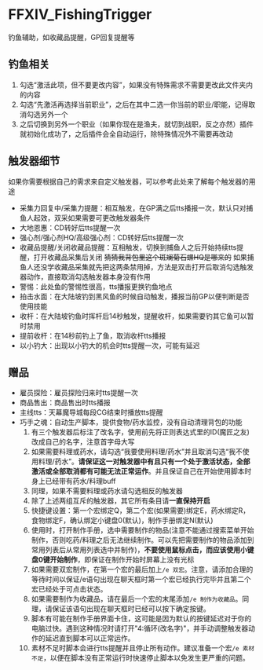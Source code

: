 # FFXIV_FishingTrigger

钓鱼辅助，如收藏品提醒，GP回复提醒等

## 钓鱼相关

1. 勾选“激活此项，但不要更改内容”，如果没有特殊需求不需要更改此文件夹内的内容
2. 勾选“先激活再选择当前职业”，之后在其中二选一你当前的职业/职能，记得取消勾选另外一个
3. 之后切换到另外一个职业（如果你现在是渔夫，就切到战职，反之亦然）插件就初始化成功了，之后插件会全自动运行，除特殊情况外不需要再改动

## 触发器细节

如果你需要根据自己的需求来自定义触发器，可以参考此处来了解每个触发器的用途

- 采集力回复中/采集力提醒：相互触发，在GP满之后tts播报一次，默认只对捕鱼人起效，双采如果需要可更改触发器条件
- 大地恩惠：CD转好后tts提醒一次
- 强心剂/强心剂HQ/高级强心剂：CD转好后tts提醒一次
- 收藏品提醒/关闭收藏品提醒：互相触发，切换到捕鱼人之后开始持续tts提醒，打开收藏品采集后关闭 ~~猜猜我背包里这个斑斓菊石螺HQ是哪来的~~ 如果捕鱼人还没学收藏品采集就先把这两条禁用掉，方法是双击打开后取消勾选触发器动作，直接取消勾选触发器本身没有作用
- 警惕：此处鱼的警惕性很高，tts播报更换钓鱼地点
- 拍击水面：在大陆坡钓到黑风鱼的时候自动触发，播报当前GP以便判断是否使用技能
- 收杆：在大陆坡钓鱼时挥杆后14秒触发，提醒收杆，如果需要钓其它鱼可以暂时禁用
- 提前收杆：在14秒前钓上了鱼，取消收杆tts播报
- 以小钓大：出现以小钓大的机会时tts提醒一次，可能有延迟

## 赠品

- 雇员探险：雇员探险归来时tts提醒一次
- 商品售出：商品售出时tts播报
- 主线tts：天幕魔导城每段CG结束时播放tts提醒
- 巧手之魂：自动生产脚本，提供食物/药水监控，没有自动清理背包的功能
   1. 有三个触发器后标注了改名字，使用前先将正则表达式里的ID(魔匠之友)改成自己的名字，注意首字母大写
   2. 如果需要料理或药水，请勾选“我要使用料理/药水”并且取消勾选“我不使用料理/药水”。**请保证这一对触发器中有且只有一个处于激活状态，全部激活或全部取消都有可能无法正常运作**。并且保证自己在开始使用脚本时身上已经带有药水/料理buff
   3. 同理，如果不需要料理或药水请勾选相反的触发器
   4. 除了上述两组互斥的触发器，其它所有条目请**一直保持开启**
   5. 快捷键设置：第一个宏绑定Q，第二个宏(如果需要)绑定E，药水绑定R，食物绑定F，确认绑定小键盘0(默认)，制作手册绑定N(默认)
   6. 使用时，打开制作手册，选中需要制作的物品(注意不能通过搜索菜单开始制作，否则吃药/料理之后无法继续制作。可以先把需要制作的物品添加到常用列表后从常用列表选中并制作)，**不要使用鼠标点击，而应该使用小键盘0键开始制作**，即保证在制作开始时屏幕上没有光标
   7. 如果需要双宏制作，在第一个宏的最后加上` /e 双宏 `。注意，请添加合理的等待时间以保证/e语句出现在聊天框时第一个宏已经执行完毕并且第二个宏已经处于可点击状态。
   8. 如果需要制作为收藏品，请在最后一个宏的末尾添加`/e 制作为收藏品`。同理，请保证该语句出现在聊天框时已经可以按下确定按键。
   9. 脚本有可能在制作手册界面卡住，这可能是因为默认的按键延迟对于你的电脑过快。遇到这种情况时请打开"4:循环(改名字)"，并手动调整触发器动作的延迟直到脚本可以正常运作。
   10. 素材不足时脚本会进行tts提醒并且停止所有动作。建议准备一个宏`/e 素材不足`，以便在脚本没有正常运行时快速停止脚本以免发生更严重的问题。
